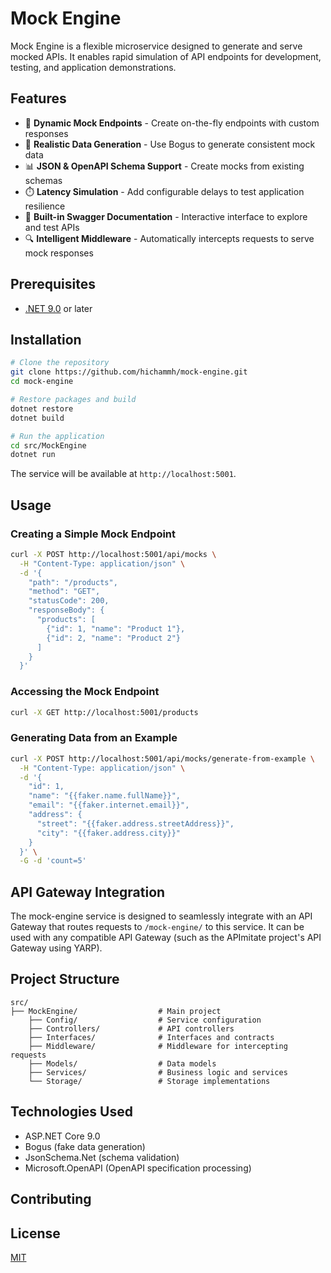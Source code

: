 # Mock Engine

Mock Engine is a flexible microservice designed to generate and serve mocked APIs. It enables rapid simulation of API endpoints for development, testing, and application demonstrations.

## Features

- 🚀 **Dynamic Mock Endpoints** - Create on-the-fly endpoints with custom responses
- 🔄 **Realistic Data Generation** - Use Bogus to generate consistent mock data
- 📊 **JSON & OpenAPI Schema Support** - Create mocks from existing schemas
- ⏱️ **Latency Simulation** - Add configurable delays to test application resilience
- 📝 **Built-in Swagger Documentation** - Interactive interface to explore and test APIs
- 🔍 **Intelligent Middleware** - Automatically intercepts requests to serve mock responses

## Prerequisites

- [.NET 9.0](https://dotnet.microsoft.com/download) or later

## Installation

```bash
# Clone the repository
git clone https://github.com/hichammh/mock-engine.git
cd mock-engine

# Restore packages and build
dotnet restore
dotnet build

# Run the application
cd src/MockEngine
dotnet run
```

The service will be available at `http://localhost:5001`.

## Usage

### Creating a Simple Mock Endpoint

```bash
curl -X POST http://localhost:5001/api/mocks \
  -H "Content-Type: application/json" \
  -d '{
    "path": "/products",
    "method": "GET",
    "statusCode": 200,
    "responseBody": {
      "products": [
        {"id": 1, "name": "Product 1"},
        {"id": 2, "name": "Product 2"}
      ]
    }
  }'
```

### Accessing the Mock Endpoint

```bash
curl -X GET http://localhost:5001/products
```

### Generating Data from an Example

```bash
curl -X POST http://localhost:5001/api/mocks/generate-from-example \
  -H "Content-Type: application/json" \
  -d '{
    "id": 1,
    "name": "{{faker.name.fullName}}",
    "email": "{{faker.internet.email}}",
    "address": {
      "street": "{{faker.address.streetAddress}}",
      "city": "{{faker.address.city}}"
    }
  }' \
  -G -d 'count=5'
```

## API Gateway Integration

The mock-engine service is designed to seamlessly integrate with an API Gateway that routes requests to `/mock-engine/` to this service. It can be used with any compatible API Gateway (such as the APImitate project's API Gateway using YARP).

## Project Structure

```
src/
├── MockEngine/                  # Main project
    ├── Config/                  # Service configuration
    ├── Controllers/             # API controllers
    ├── Interfaces/              # Interfaces and contracts
    ├── Middleware/              # Middleware for intercepting requests
    ├── Models/                  # Data models
    ├── Services/                # Business logic and services
    └── Storage/                 # Storage implementations
```

## Technologies Used

- ASP.NET Core 9.0
- Bogus (fake data generation)
- JsonSchema.Net (schema validation)
- Microsoft.OpenAPI (OpenAPI specification processing)

## Contributing


## License

[MIT](LICENSE)